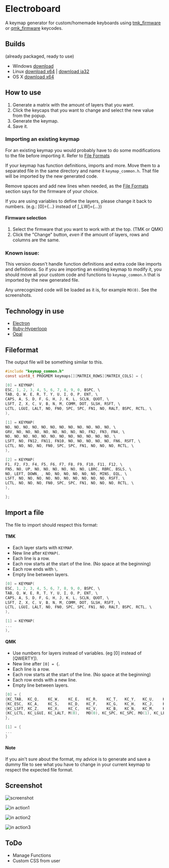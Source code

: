 # Electroboard

A keymap generator for custom/homemade keyboards using [tmk_firmware](https://github.com/tmk/tmk_keyboard) or [qmk_firmware](https://github.com/qmk/qmk_firmware) keycodes.

## Builds
(already packaged, ready to use)

* Windows [download](https://drive.google.com/open?id=0B5iM8TQ7sHptcUhiZGJsM1AxLVE)
* Linux [download x64](https://drive.google.com/open?id=0B5iM8TQ7sHptYy1RNEZWMER3ek0) | [download ia32](https://drive.google.com/open?id=0B5iM8TQ7sHptY3c3dlVOTG4yaFE)
* OS X [download x64](https://drive.google.com/open?id=0B5iM8TQ7sHptaUFSZXBra2wxUkU) 

## How to use

1. Generate a matrix with the amount of layers that you want.
2. Click the keycaps that you want to change and select the new value from the popup.
3. Generate the keymap.
4. Save it.

### Importing an existing keymap

For an existing keymap you would probably have to do some modifications to the file before importing it. Refer to [File Formats](https://github.com/leizzer/electroboard#fileformat)

If your keymap has function definitions, imports and more. Move them to a separated file in the same directory and name it `keymap_common.h`. That file will be imported by the new generated code.

Remove spaces and add new lines when needed, as the [File Formats](https://github.com/leizzer/electroboard#fileformat) section says for the firmware of your choice.

If you are using variables to define the layers, please change it back to numbers. (e.g.: [0]={...} instead of [\_LW]={...})

#### Firmware selection

1. Select the firmware that you want to work with at the top. (TMK or QMK)
2. Click the "Change" button, *even* if the amount of layers, rows and columns are the same.

### Known issue:

This version doesn't handle function definitions and extra code like imports and definitions. So if you are importing an existing keymap to modify it, you should move all your custom code and functions to `keymap_common.h` that is imported by the new generated file.

Any unrecognized code will be loaded as it is, for example `MO(0)`. See the screenshots.

## Technology in use

* [Electron](https://github.com/electron/electron)
* [Ruby-Hyperloop](https://github.com/ruby-hyperloop/hyper-react)
* [Opal](https://github.com/opal/opal)

## Fileformat

The output file will be something similar to this.

```c
#include "keymap_common.h"
const uint8_t PROGMEM keymaps[][MATRIX_ROWS][MATRIX_COLS] = {

[0] = KEYMAP(
ESC, 1, 2, 3, 4, 5, 6, 7, 8, 9, 0, BSPC, \
TAB, Q, W, E, R, T, Y, U, I, O, P, ENT, \
CAPS, A, S, D, F, G, H, J, K, L, SCLN, QUOT, \
LSFT, Z, X, C, V, B, N, M, COMM, DOT, SLSH, RSFT, \
LCTL, LGUI, LALT, NO, FN0, SPC, SPC, FN1, NO, RALT, BSPC, RCTL, \
),

[1] = KEYMAP(
NO, NO, NO, NO, NO, NO, NO, NO, NO, NO, NO, NO, \
GRV, NO, NO, NO, NO, NO, NO, NO, NO, FN2, FN3, FN4, \
NO, NO, NO, NO, NO, NO, NO, NO, NO, NO, NO, NO, \
LSFT, NO, FN12, FN11, FN10, NO, NO, NO, NO, NO, FN6, RSFT, \
LCTL, NO, NO, NO, FN0, SPC, SPC, FN1, NO, NO, NO, RCTL, \
),

[2] = KEYMAP(
F1, F2, F3, F4, F5, F6, F7, F8, F9, F10, F11, F12, \
FN5, NO, UP, NO, NO, NO, NO, NO, NO, LBRC, RBRC, BSLS, \
NO, LEFT, DOWN, , NO, NO, NO, NO, NO, NO, MINS, EQL, \
LSFT, NO, NO, NO, NO, NO, NO, NO, NO, NO, NO, RSFT, \
LCTL, NO, NO, NO, FN0, SPC, SPC, FN1, NO, NO, NO, RCTL, \
),

};
```

## Import a file

The file to import should respect this format:

#### TMK

 - Each layer starts with `KEYMAP`.
 - New line after `KEYMAP(`.
 - Each line is a row.
 - Each row starts at the start of the line. (No space at the beginning)
 - Each row ends with `\`.
 - Empty line between layers.

```c
[0] = KEYMAP(
ESC, 1, 2, 3, 4, 5, 6, 7, 8, 9, 0, BSPC, \
TAB, Q, W, E, R, T, Y, U, I, O, P, ENT, \
CAPS, A, S, D, F, G, H, J, K, L, SCLN, QUOT, \
LSFT, Z, X, C, V, B, N, M, COMM, DOT, SLSH, RSFT, \
LCTL, LGUI, LALT, NO, FN0, SPC, SPC, FN1, NO, RALT, BSPC, RCTL, \
),

[1] = KEYMAP(
...
),
```

#### QMK

 - Use numbers for layers instead of variables. (eg [0] instead of [QWERTY]).
 - New line after `[0] = {`.
 - Each line is a row.
 - Each row starts at the start of the line. (No space at the beginning)
 - Each row ends with a new line.
 - Empty line between layers.

```c
[0] = {
{KC_TAB,  KC_Q,    KC_W,    KC_E,   KC_R,    KC_T,   KC_Y,   KC_U,    KC_I,    KC_O,    KC_P,    KC_BSPC},
{KC_ESC,  KC_A,    KC_S,    KC_D,   KC_F,    KC_G,   KC_H,   KC_J,    KC_K,    KC_L,    KC_SCLN, KC_QUOT},
{KC_LSFT, KC_Z,    KC_X,    KC_C,   KC_V,    KC_B,   KC_N,   KC_M,    KC_COMM, KC_DOT,  KC_SLSH, MT(MOD_RSFT, KC_ENT)},
{KC_LCTL, KC_LGUI, KC_LALT, M(0),   MO(0), KC_SPC, KC_SPC, MO(1), KC_LEFT, KC_DOWN, KC_UP,   KC_RGHT}
},

[1] = {
...
}
```

#### Note

If you ain't sure about the format, my advice is to generate and save a dummy file to see what you have to change in your current keymap to respect the expected file format.


## Screenshot
![screenshot](/images/screenshot.png)

![in action1](/images/peek_1.gif)

![in action2](/images/peek_2.gif)

![in action3](/images/peek_3.gif)




## ToDo

* Manage Functions
* Custom CSS from user
